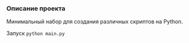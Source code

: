 ### Описание проекта 

Минимальный набор для создания различных скриптов на Python.


Запуск `python main.py`